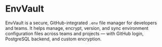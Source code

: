 # EnvVault
EnvVault is a secure, GitHub-integrated `.env` file manager for developers and teams. It helps manage, encrypt, version, and sync environment configuration files across teams and projects — with GitHub login, PostgreSQL backend, and custom encryption.
